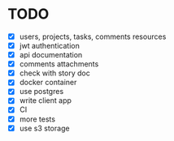 # TODO

- [x] users, projects, tasks, comments resources
- [x] jwt authentication
- [x] api documentation
- [x] comments attachments
- [x] check with story doc
- [x] docker container
- [x] use postgres
- [x] write client app
- [x] CI
- [x] more tests
- [x] use s3 storage
